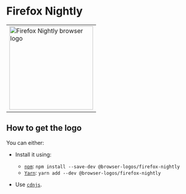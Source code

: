 Firefox Nightly
===============

<table>
    <tr height=230>
        <td>
            <a href="https://github.com/alrra/browser-logos/tree/578894a6700c2ef21c734e79df6b8474ad616a16/src/firefox-nightly">
                <img width=220 src="https://raw.githubusercontent.com/alrra/browser-logos/578894a6700c2ef21c734e79df6b8474ad616a16/src/firefox-nightly/firefox-nightly.svg?sanitize=true" alt="Firefox Nightly browser logo">
            </a>
        </td>
    </tr>
</table>

How to get the logo
-------------------

You can either:

* Install it using:

  * [`npm`][npm]: `npm install --save-dev @browser-logos/firefox-nightly`
  * [`Yarn`][yarn]: `yarn add --dev @browser-logos/firefox-nightly`

* Use [`cdnjs`][cdnjs].

<!-- Link labels: -->

[cdnjs]: https://cdnjs.com/libraries/browser-logos
[npm]: https://www.npmjs.com/
[yarn]: https://yarnpkg.com/
